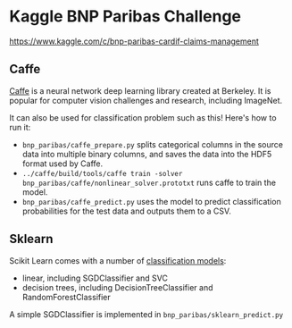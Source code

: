 # Kaggle BNP Paribas Challenge

https://www.kaggle.com/c/bnp-paribas-cardif-claims-management

## Caffe

[Caffe][1] is a neural network deep learning library created
at Berkeley. It is popular for computer vision challenges and
research, including ImageNet.

It can also be used for classification problem such as this!
Here's how to run it:

- `bnp_paribas/caffe_prepare.py` splits categorical columns in
 the source data into multiple binary columns, and saves the data
 into the HDF5 format used by Caffe.
- `../caffe/build/tools/caffe train -solver bnp_paribas/caffe/nonlinear_solver.prototxt`
 runs caffe to train the model.
- `bnp_paribas/caffe_predict.py` uses the model to predict
 classification probabilities for the test data and
 outputs them to a CSV.

[1]: http://caffe.berkeleyvision.org/

## Sklearn

Scikit Learn comes with a number of [classification models][2]:
- linear, including SGDClassifier and SVC
- decision trees, including DecisionTreeClassifier and
 RandomForestClassifier

A simple SGDClassifier is implemented in
`bnp_paribas/sklearn_predict.py`

[2]: http://scikit-learn.org/stable/auto_examples/classification/plot_classifier_comparison.html